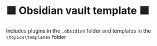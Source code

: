 # :purple_square: Obsidian vault template :purple_square:

Includes plugins in the `.obsidian` folder and templates in the `\topics\templates` folder